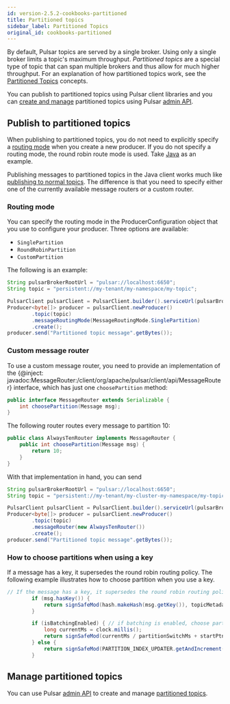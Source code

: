 ```yaml
---
id: version-2.5.2-cookbooks-partitioned
title: Partitioned topics
sidebar_label: Partitioned Topics
original_id: cookbooks-partitioned
---
```


By default, Pulsar topics are served by a single broker. Using only a single broker limits a topic's maximum throughput. *Partitioned topics* are a special type of topic that can span multiple brokers and thus allow for much higher throughput. For an explanation of how partitioned topics work, see the [Partitioned Topics](concepts-messaging.md#partitioned-topics) concepts.

You can publish to partitioned topics using Pulsar client libraries and you can [create and manage](#managing-partitioned-topics) partitioned topics using Pulsar [admin API](admin-api-overview.md).

## Publish to partitioned topics

When publishing to partitioned topics, you do not need to explicitly specify a [routing mode](concepts-messaging.md#routing-modes) when you create a new producer. If you do not specify a routing mode, the round robin route mode is used. Take [Java](#java) as an example.

Publishing messages to partitioned topics in the Java client works much like [publishing to normal topics](client-libraries-java.md#using-producers). The difference is that you need to specify either one of the currently available message routers or a custom router.

### Routing mode

You can specify the routing mode in the ProducerConfiguration object that you use to configure your producer. Three options are available:

* `SinglePartition`
* `RoundRobinPartition`
* `CustomPartition`

The following is an example:

```java
String pulsarBrokerRootUrl = "pulsar://localhost:6650";
String topic = "persistent://my-tenant/my-namespace/my-topic";

PulsarClient pulsarClient = PulsarClient.builder().serviceUrl(pulsarBrokerRootUrl).build();
Producer<byte[]> producer = pulsarClient.newProducer()
        .topic(topic)
        .messageRoutingMode(MessageRoutingMode.SinglePartition)
        .create();
producer.send("Partitioned topic message".getBytes());
```

### Custom message router

To use a custom message router, you need to provide an implementation of the {@inject: javadoc:MessageRouter:/client/org/apache/pulsar/client/api/MessageRouter} interface, which has just one `choosePartition` method:

```java
public interface MessageRouter extends Serializable {
    int choosePartition(Message msg);
}
```

The following router routes every message to partition 10:

```java
public class AlwaysTenRouter implements MessageRouter {
    public int choosePartition(Message msg) {
        return 10;
    }
}
```

With that implementation in hand, you can send

```java
String pulsarBrokerRootUrl = "pulsar://localhost:6650";
String topic = "persistent://my-tenant/my-cluster-my-namespace/my-topic";

PulsarClient pulsarClient = PulsarClient.builder().serviceUrl(pulsarBrokerRootUrl).build();
Producer<byte[]> producer = pulsarClient.newProducer()
        .topic(topic)
        .messageRouter(new AlwaysTenRouter())
        .create();
producer.send("Partitioned topic message".getBytes());
```

### How to choose partitions when using a key
If a message has a key, it supersedes the round robin routing policy. The following example illustrates how to choose partition when you use a key.

```java
// If the message has a key, it supersedes the round robin routing policy
        if (msg.hasKey()) {
            return signSafeMod(hash.makeHash(msg.getKey()), topicMetadata.numPartitions());
        }

        if (isBatchingEnabled) { // if batching is enabled, choose partition on `partitionSwitchMs` boundary.
            long currentMs = clock.millis();
            return signSafeMod(currentMs / partitionSwitchMs + startPtnIdx, topicMetadata.numPartitions());
        } else {
            return signSafeMod(PARTITION_INDEX_UPDATER.getAndIncrement(this), topicMetadata.numPartitions());
        }
```        

## Manage partitioned topics

You can use Pulsar [admin API](admin-api-overview.md) to create and manage [partitioned topics](admin-api-partitioned-topics.md).
